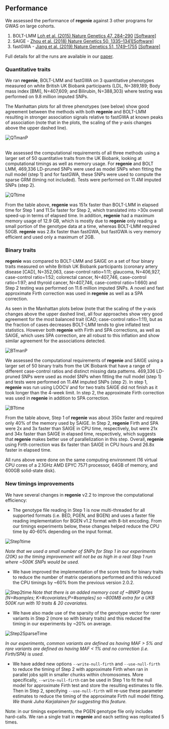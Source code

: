 ## Performance

We assessed the performance of **regenie** against 3 other
programs for GWAS on large cohorts.

1. BOLT-LMM [Loh et al. (2015) Nature Genetics 47, 284–290](https://www.nature.com/articles/ng.3190) [[Software]](https://data.broadinstitute.org/alkesgroup/BOLT-LMM/)
2. SAIGE - [Zhou et al. (2018) Nature Genetics 50, 1335–1341](https://www.nature.com/articles/s41588-018-0184-y)[[Software]](https://github.com/weizhouUMICH/SAIGE)
3. fastGWA - [Jiang et al. (2019) Nature Genetics 51, 1749–1755](https://www.nature.com/articles/s41588-019-0530-8) [[Software]](https://cnsgenomics.com/software/gcta/#Overview)

Full details for all the runs are available in our [paper](https://doi.org/10.1038/s41588-021-00870-7).

### Quantitative traits
We ran **regenie**, BOLT-LMM and fastGWA on 
3 quantitative phenotypes measured on white British UK Biobank participants 
(LDL, N=389,189; Body mass index [BMI], N=407,609; and Bilirubin, N=388,303) 
where testing was performed on 9.8 million imputed SNPs. 

The Manhattan plots for all three phenotypes (see below) show good agreement between the methods 
with both **regenie** and BOLT-LMM resulting in stronger association signals relative to fastGWA 
at known peaks of association 
(note that in the plots, the scaling of the y-axis changes above the upper dashed line).

![QTmanP](img/ManP_exemplarQTs_WB.png)
<br/><br/>


We assessed the computational requirements of all three methods using a larger set of 50 
quantitative traits from the UK Biobank, looking at computational timings as well as
memory usage. 
For **regenie** and BOLT LMM, 469,336 LD-pruned SNPs were used as model SNPs when fitting the null model (step 1) and 
for fastGWA, these SNPs were used to compute the sparse GRM (timing not included).
Tests were performed on 11.4M imputed SNPs (step 2).


![QTtime](img/qtTiming.png)

From the table above, **regenie** was 151x faster than BOLT-LMM in elapsed time for Step 1 and 11.5x faster for Step 2, 
which translated into $>$30x overall speed-up in terms of elapsed time.
In addition, **regenie** had a maximum memory usage of 12.9 GB, which is mostly due to **regenie** 
only reading a small portion of the genotype data at a time, whereas BOLT-LMM required 50GB.
**regenie** was 2.8x faster than fastGWA, but fastGWA is very memory efficient and used only a maximum of 2GB.


### Binary traits

**regenie** was compared to BOLT-LMM and SAIGE on a set of four binary traits
measured on white British UK Biobank participants (coronary artery disease [CAD], N=352,063, case-control ratio=1:11; 
glaucoma, N=406,927, case-control ratio=1:52;
 colorectal cancer, N=407,746, case-control ratio=1:97;
 and thyroid cancer, N=407,746, case-control ratio=1:660)
and Step 2 testing was performed on 11.6 million imputed SNPs.
A novel and fast approximate Firth correction was used in **regenie** as well as a SPA correction.

As seen in the Manhattan plots below (note that the scaling of the y-axis changes above the upper dashed line), 
all four approaches show very good agreement for the most balanced trait (CAD; case-control ratio=1:11), 
but as the fraction of cases decreases BOLT-LMM tends to give inflated test statistics. 
However both **regenie** with Firth and SPA corrections, as well as SAIGE, which uses SPA correction, 
are all robust to this inflation and show similar agreement for the associations detected.


![BTmanP](img/ManP_exemplarBTs_WB.png)
<br/>

We assessed the computational requirements of **regenie** and SAIGE using a larger set of 50 
binary traits from the UK Biobank that have a range of different case-control ratios and distinct missing data patterns. 
469,336 LD-pruned SNPs were used as model SNPs when fitting the null model (step 1) 
and tests were performed on 11.4M imputed SNPs (step 2).
In step 1, **regenie** was run using LOOCV and for two traits SAIGE did not finish as it took longer than the 4-week limit. 
In step 2, the approximate Firth correction was used in **regenie** in addition to SPA correction.

![BTtime](img/btTiming.png)

From the table above, Step 1 of **regenie** was about 350x faster and required only $40\%$ of the memory used by SAIGE. 
In Step 2, **regenie** Firth and SPA were 2x and 3x faster than SAIGE in CPU time, respectively, but were 21x and 34x 
faster than SAIGE in elapsed time, respectively, which suggests that **regenie** makes better use of parallelization in this step. 
Overall, **regenie** using Firth correction was 8x faster than SAIGE in CPU hours 
and 26.8x faster in elapsed time.



All runs above were done on the same computing environment (16 virtual CPU cores of 
a 2.1GHz AMD EPYC 7571 processor, 64GB of memory, and 600GB solid-state disk).

### New timings improvements

We have several changes in **regenie** v2.2 to improve the computational efficiency:

* The genotype file reading in Step 1 is now multi-threaded for all supported formats (i.e. BED, PGEN, and BGEN) and uses a faster file reading implementation for BGEN v1.2 format with 8-bit encoding. From our timings experiments below, these changes helped reduce the CPU time by 40-60% depending on the input format. 

![Step1time](img/timings_Step1.png)

*Note that we used a small number of SNPs for Step 1 in our experiments (20K) so the timing improvement will not be as high in a real Step 1 run where ~500K SNPs would be used.*

* We have improved the implementation of the score tests for binary traits to reduce the number of matrix operations performed and this reduced the CPU timings by ~60% from the previous version 2.0.2.

![Step2time](img/timings_Step2_BT.png)
*Note that there is an added memory cost of ~8NKP bytes [N=#samples; K=#covariates;P=#samples] so ~800MB extra for a UKB 500K run with 10 traits & 20 covariates.*

* We have also made use of the sparsity of the genotype vector for rarer variants in Step 2 (more so with binary traits) and this reduced the timing in our experiments by ~20% on average.

![Step2SparseTime](img/timings_Step2_BT_v2.2.png)

*In our experiments, common variants are defined as having MAF > 5% and rare variants are defined as having MAF < 1% and no correction (i.e. Firth/SPA) is used.*

* We have added new options `--write-null-firth` and `--use-null-firth` to reduce the timing of Step 2 with approximate Firth when ran in parallel jobs split in smaller chunks within chromosomes. More specifically, `--write-null-firth` can be used in Step 1 to fit the null model for approximate Firth test and store the resulting estimates to file. Then in Step 2, specifying `--use-null-firth` will re-use these parameter estimates to reduce the timing of the approximate Firth null model fitting. 
*We thank Juha Karjalainen for suggesting this feature.*

Note: in our timings experiments, the PGEN genotype file only includes hard-calls. We ran a single trait in **regenie** and each setting was replicated 5 times.
